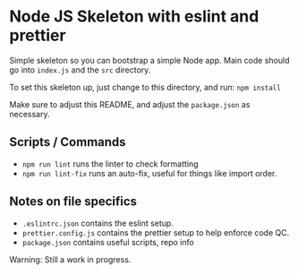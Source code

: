 # Node JS Skeleton with eslint and prettier

Simple skeleton so you can bootstrap a simple Node app. Main code should go into `index.js` and the `src` directory.

To set this skeleton up, just change to this directory, and run: `npm install`

Make sure to adjust this README, and adjust the `package.json` as necessary.

## Scripts / Commands

* `npm run lint` runs the linter to check formatting
* `npm run lint-fix` runs an auto-fix, useful for things like import order.

## Notes on file specifics

* `.eslintrc.json` contains the eslint setup.
* `prettier.config.js` contains the prettier setup to help enforce code QC.
* `package.json` contains useful scripts, repo info

Warning: Still a work in progress.
